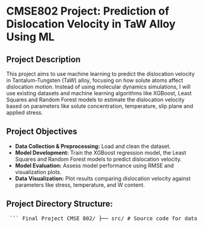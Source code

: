 # CMSE802 Project: Prediction of Dislocation Velocity in TaW Alloy Using ML

## Project Description

This project aims to use machine learning to predict the dislocation velocity in Tantalum-Tungsten (TaW) alloy, focusing on how solute atoms affect dislocation motion. Instead of using molecular dynamics simulations, I will use existing datasets and machine learning algorithms like XGBoost, Least Squares and Random Forest models to estimate the dislocation velocity based on parameters like solute concentration, temperature, slip plane and applied stress.

## Project Objectives

- **Data Collection & Preprocessing:** Load and clean the dataset.
- **Model Development:** Train the XGBoost regression model, the Least Squares and Random Forest models to predict dislocation velocity.
- **Model Evaluation:** Assess model performance using RMSE and visualization plots.
- **Data Visualization:** Plot results comparing dislocation velocity against parameters like stress, temperature, and W content.

## Project Directory Structure:
<pre> ``` Final_Project_CMSE_802/ ├── src/ # Source code for data processing and models │ ├── data_processing.py # Data loading and preprocessing functions │ ├── Least_Squares_Model.py # Least Squares Regression model │ ├── Random_Forest_Model.py # Random Forest Regression model │ └── XGBoost_Model.py # XGBoost Regression model │ ├── notebooks/ # Jupyter notebooks for analysis and visualization │ ├── Least_Squares_Analysis.ipynb # Plots for Least Squares │ ├── Random_Forest_Analysis.ipynb # Plots for Random Forest │ ├── XGBoost_Analysis.ipynb # Plots for XGBoost │ └── Model_Comparison.ipynb # RMSE comparison across models │ ├── data/ # Dataset storage │ ├── raw/ # Raw data files │ └── processed/ # Processed datasets │ ├── models/ # Saved trained models │ ├── least_squares_model.pkl │ ├── random_forest_model.pkl │ └── xgboost_model.pkl │ ├── tests/ # Unit tests │ ├── test_data.py │ └── test_model.py │ ├── results/ # Output results and evaluation metrics │ ├── least_squares_rmse.txt │ ├── random_forest_rmse.txt │ └── xgboost_rmse.txt │ ├── docs/ # Project documentation │ └── README.md ``` </pre>
